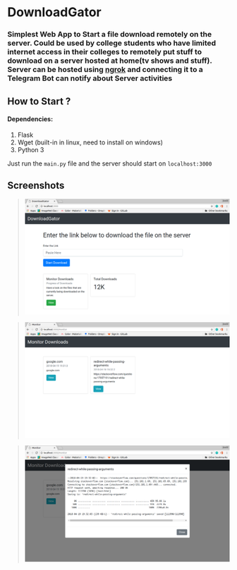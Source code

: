 # DownloadGator

### Simplest Web App to Start a file download remotely on the server. Could be used by college students who have limited internet access in their colleges to remotely put stuff to download on a server hosted at home(tv shows and stuff). Server can be hosted using [ngrok](https://ngrok.com/) and connecting it to a Telegram Bot can notify about Server activities

## How to Start ?

#### Dependencies:
1. Flask
2. Wget (built-in in linux, need to install on windows)
3. Python 3

Just run the `main.py` file and the server should start on `localhost:3000`


## Screenshots

> ![Main](screenshots/a.png)


> ![Main](screenshots/b.png)


> ![Main](screenshots/c.png)